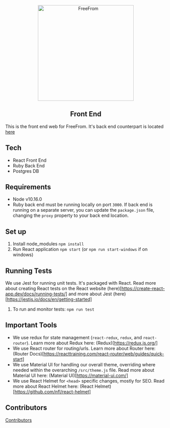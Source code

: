 <p align="center">
  <a href="http://www.freefrom.org/">
    <img alt="FreeFrom" src="http://static1.squarespace.com/static/56a24df4d8af10a5072bed7c/t/56a2631b841aba12ab7f66d0/1562878613622/?format=1500w" width="300" />
  </a>
</p>
<h2 align="center">Front End</h2>

This is the front end web for FreeFrom. It's back end counterpart is located [here](https://github.com/RagtagOpen/freefrom-compensation-api)

## Tech
- React Front End
- Ruby Back End
- Postgres DB

## Requirements
- Node v10.16.0
- Ruby back end must be running locally on port `3000`. If back end is running on a separate server, you can update the `package.json` file, changing the `proxy` property to your back end location.

## Set up
1. Install node_modules `npm install`
2. Run React application `npm start` (or `npm run start-windows` if on windows)

## Running Tests
We use Jest for running unit tests. It's packaged with React. Read more about creating React tests on the React website (here)[https://create-react-app.dev/docs/running-tests/] and more about Jest (here)[https://jestjs.io/docs/en/getting-started]

1. To run and monitor tests: `npm run test`

## Important Tools
- We use redux for state management (`react-redux`, `redux`, and `react-router`). Learn more about Redux here: (Redux)[https://redux.js.org/]
- We use React router for routing/urls. Learn more about Router here: (Router Docs)[https://reacttraining.com/react-router/web/guides/quick-start]
- We use Material UI for handling our overall theme, overriding where needed within the overarching `/src/theme.js` file. Read more about Material UI here: (Material UI)[https://material-ui.com/]
- We use React Helmet for `<head>` specific changes, mostly for SEO. Read more about React Helmet here: (React Helmet)[https://github.com/nfl/react-helmet]

## Contributors
[Contributors](https://github.com/RagtagOpen/freefrom-compensation-web/blob/master/CONTRIBUTING.md)